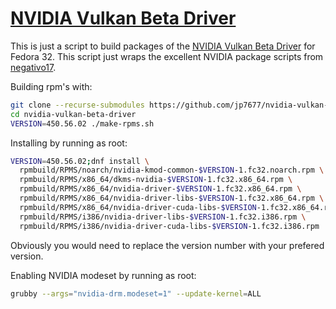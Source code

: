 # [NVIDIA Vulkan Beta Driver](https://github.com/jp7677/nvidia-vulkan-beta-driver)

This is just a script to build packages of the [NVIDIA Vulkan Beta Driver](https://developer.nvidia.com/vulkan-driver) for Fedora 32. This script just wraps the excellent NVIDIA package scripts from [negativo17](https://negativo17.org/).

Building rpm's with:

```bash
git clone --recurse-submodules https://github.com/jp7677/nvidia-vulkan-beta-driver
cd nvidia-vulkan-beta-driver
VERSION=450.56.02 ./make-rpms.sh
```

Installing by running as root:

```bash
VERSION=450.56.02;dnf install \
  rpmbuild/RPMS/noarch/nvidia-kmod-common-$VERSION-1.fc32.noarch.rpm \
  rpmbuild/RPMS/x86_64/dkms-nvidia-$VERSION-1.fc32.x86_64.rpm \
  rpmbuild/RPMS/x86_64/nvidia-driver-$VERSION-1.fc32.x86_64.rpm \
  rpmbuild/RPMS/x86_64/nvidia-driver-libs-$VERSION-1.fc32.x86_64.rpm \
  rpmbuild/RPMS/x86_64/nvidia-driver-cuda-libs-$VERSION-1.fc32.x86_64.rpm \
  rpmbuild/RPMS/i386/nvidia-driver-libs-$VERSION-1.fc32.i386.rpm \
  rpmbuild/RPMS/i386/nvidia-driver-cuda-libs-$VERSION-1.fc32.i386.rpm
```

Obviously you would need to replace the version number with your prefered version.

Enabling NVIDIA modeset by running as root:

```bash
grubby --args="nvidia-drm.modeset=1" --update-kernel=ALL
```
